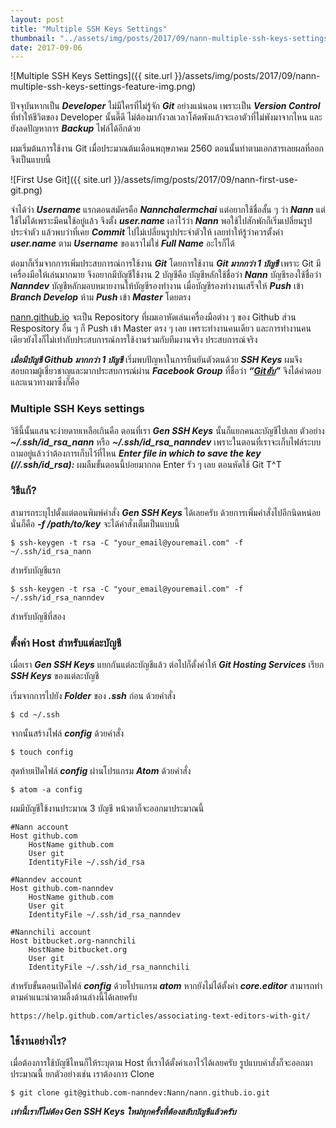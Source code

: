 ```yaml
---
layout: post
title: "Multiple SSH Keys Settings"
thumbnail: "../assets/img/posts/2017/09/nann-multiple-ssh-keys-settings-feature-img.png"
date: 2017-09-06
---
```


![Multiple SSH Keys Settings]({{ site.url }}/assets/img/posts/2017/09/nann-multiple-ssh-keys-settings-feature-img.png)

ปัจจุบันหากเป็น ***Developer*** ไม่มีใครที่ไม่รู้จัก ***Git*** อย่างแน่นอน เพราะเป็น ***Version Control*** ที่ทำให้ชีวิตของ Developer นั้นดี๊ดี ไม่ต้องมากังวลเวลาโค้ดพังแล้วจะเอาตัวที่ไม่พังมาจากไหน และยังลดปัญหาการ ***Backup*** ไฟล์ได้อีกด้วย

ผมเริ่มต้นการใช้งาน Git เมื่อประมาณต้นเดือนพฤษภาคม 2560 ตอนนั้นทำตามเอกสารเลยผลที่ออกจึงเป็นแบบนี้

![First Use Git]({{ site.url }}/assets/img/posts/2017/09/nann-first-use-git.png)

จำได้ว่า ***Username*** แรกตอนสมัครคือ ***Nannchalermchai*** แต่อยากใช้ชื่อสั้น ๆ ว่า ***Nann*** แต่ใช้ไม่ได้เพราะมีคนใช้อยู่แล้ว จึงตั้ง ***user.name*** เอาไว้ว่า ***Nann*** พอใช้ไปสักพักก็เริ่มเปลี่ยนรูปประจำตัว แล้วพบว่าที่เคย ***Commit*** ไปไม่เปลี่ยนรูปประจำตัวให้ เลยทำให้รู้ว่าควรตั้งค่า ***user.name*** ตาม ***Username*** ของเราไม่ใช่ ***Full Name*** อะไรก็ได้

ต่อมาก็เริ่มจากการเพิ่มประสบการณ์การใช้งาน ***Git*** โดยการใช้งาน ***Git มากกว่า 1 บัญชี*** เพราะ Git มีเครื่องมือให้เล่นมากมาย จึงอยากมีบัญชีใช้งาน 2 บัญชีคือ บัญชีหลักใช้ชื่อว่า ***Nann*** บัญชีรองใช้ชื่อว่า ***Nanndev*** บัญชีหลักมอบหมายงานให้บัญชีรองทำงาน เมื่อบัญชีรองทำงานเสร็จให้ ***Push*** เข้า ***Branch Develop*** ห้าม ***Push*** เข้า ***Master*** โดยตรง

[nann.github.io](https://nann.github.io/) จะเป็น Repository ที่ผมเอาหัดเล่นเครื่องมือต่าง ๆ ของ Github ส่วน Respository อื่น ๆ ก็ Push เข้า Master ตรง ๆ เลย เพราะทำงานคนเดียว และการทำงานคนเดียวยังไงก็ไม่เท่ากับประสบการณ์การใช้งานร่วมกับทีมงานจริง ประสบการณ์จริง

***เมื่อมีบัญชี Github มากกว่า 1 บัญชี*** เริ่มพบปัญหาในการยืนยันตัวตนด้วย ***SSH Keys*** ผมจึงสอบถามผู้เชี่ยวชาญและมากประสบการณ์ผ่าน ***Facebook Group*** ที่ชื่อว่า ***“[Gitฮับ](https://www.facebook.com/groups/440497309296387/permalink/1643574605655312/)”***  จึงได้คำตอบและแนวทางมาซึ่งก็คือ

### Multiple SSH Keys settings
วิธีนี้นั้นแสนจะง่ายดายเหลือเกินคือ ตอนที่เรา ***Gen SSH Keys*** นั้นก็แยกคนละบัญชีไปเลย ตัวอย่าง ***~/.ssh/id_rsa_nann*** หรือ ***~/.ssh/id_rsa_nanndev*** เพราะในตอนที่เราจะเก็บไฟล์ระบบถามอยู่แล้วว่าต้องการเก็บไว้ที่ไหน ***Enter file in which to save the key (//.ssh/id_rsa):*** ผมลืมขั้นตอนนี้บ่อยมากกด Enter รัว ๆ เลย ตอนหัดใช้ Git T^T

### วิธีแก้?
สามารถระบุไปตั้งแต่ตอนพิมพ์คำสั่ง ***Gen SSH Keys*** ได้เลยครับ ด้วยการเพิ่มคำสั่งไปอีกนิดหน่อยนั่นก็คือ ***-f /path/to/key*** จะได้คำสั่งเต็มเป็นแบบนี้

```
$ ssh-keygen -t rsa -C "your_email@youremail.com" -f ~/.ssh/id_rsa_nann
```

 สำหรับบัญชีแรก

```
$ ssh-keygen -t rsa -C "your_email@youremail.com" -f ~/.ssh/id_rsa_nanndev
```

สำหรับบัญชีที่สอง

### ตั้งค่า Host สำหรับแต่ละบัญชี
เมื่อเรา ***Gen SSH Keys*** แยกกันแต่ละบัญชีแล้ว ต่อไปก็ตั้งค่าให้ ***Git Hosting Services*** เรียก ***SSH Keys*** ของแต่ละบัญชี

เริ่มจากการไปยัง ***Folder*** ของ ***.ssh*** ก่อน ด้วยคำสั่ง
```
$ cd ~/.ssh
```

จากนั้นสร้างไฟล์ ***config*** ด้วยคำสั่ง
```
$ touch config
```

สุดท้ายเปิดไฟล์ ***config*** ผ่านโปรแกรม ***Atom*** ด้วยคำสั่ง
```
$ atom -a config
```

ผมมีบัญชีใช้งานประมาณ 3 บัญชี หน้าตาก็จะออกมาประมาณนี้

```
#Nann account
Host github.com
	HostName github.com
	User git
	IdentityFile ~/.ssh/id_rsa

#Nanndev account
Host github.com-nanndev
	HostName github.com
	User git
	IdentityFile ~/.ssh/id_rsa_nanndev

#Nannchili account
Host bitbucket.org-nannchili
	HostName bitbucket.org
	User git
	IdentityFile ~/.ssh/id_rsa_nannchili
```

สำหรับขั้นตอนเปิดไฟล์ ***config*** ด้วยโปรแกรม ***atom*** หากยังไม่ได้ตั้งค่า ***core.editor*** สามารถทำตามคำแนะนำตามลิ้งด้านล่างนี้ได้เลยครับ

```
https://help.github.com/articles/associating-text-editors-with-git/
```


### ใช้งานอย่างไร?
เมื่อต้องการใช้บัญชีไหนก็ให้ระบุตาม Host ที่เราได้ตั้งค่าเอาไว้ได้เลยครับ รูปแบบคำสั่งก็จะออกมาประมาณนี้ ยกตัวอย่างเช่น เราต้องการ Clone

```
$ git clone git@github.com-nanndev:Nann/nann.github.io.git
```

***เท่านี้เราก็ไม่ต้อง Gen SSH Keys ใหม่ทุกครั้งที่ต้องสลับบัญชีแล้วครับ***
